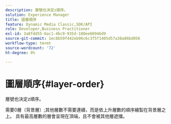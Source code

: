 ```yaml
---
description: 層號也決定z順序。
solution: Experience Manager
title: 圖層順序
feature: Dynamic Media Classic,SDK/API
role: Developer,Business Practitioner
exl-id: 3a8fdd55-6ac1-4bc9-935d-188ee60946d9
source-git-commit: 1ec8b59f442eb96c6c3f5f1405d57a38a86bd056
workflow-type: tm+mt
source-wordcount: '72'
ht-degree: 0%

---
```


# 圖層順序{#layer-order}

層號也決定z順序。

需要0層（背景層）;其他層數不需要連續，而是依上升層數的順序繪製在背景層之上。 具有最高層數的層會呈現在頂端，且不會被其他層遮擋。
